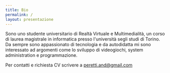 ```yaml
---
title: Bio
permalink: /
layout: presentazione
---
```


Sono uno studente universitario di Realtà Virtuale e Multimedialità, un corso di laurea magistrale in informatica presso l'università segli studi di Torino. Da sempre sono appassionato di tecnologia e da autodidatta mi sono interessato ad argomenti come lo sviluppo di videogiochi, system administration e programmazione.

Per contatti e richiesta CV scrivere a <peretti.and@gmail.com>